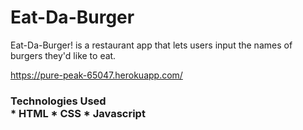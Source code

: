 # Eat-Da-Burger
Eat-Da-Burger! is a restaurant app that lets users input the names of burgers they'd like to eat.

 https://pure-peak-65047.herokuapp.com/
 
 <h3>Technologies Used
 <br>
* HTML
* CSS
* Javascript
 
